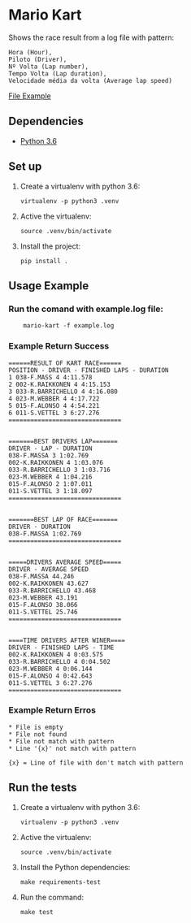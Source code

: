 # Mario Kart

Shows the race result from a log file with pattern:  

```
Hora (Hour),
Piloto (Driver),
Nº Volta (Lap number),
Tempo Volta (Lap duration),
Velocidade média da volta (Average lap speed)
```

[File Example](example.log)


## Dependencies

- [Python 3.6](https://www.python.org/downloads/)


## Set up

1.  Create a virtualenv with python 3.6:

    ```
    virtualenv -p python3 .venv
    ```

2.  Active the virtualenv:

    ```
    source .venv/bin/activate
    ```

3. Install the project:

    ```
    pip install .
    ```


## Usage Example

### Run the comand with example.log file:
``` 
    mario-kart -f example.log 
```

### Example Return Success

```
======RESULT OF KART RACE======
POSITION - DRIVER - FINISHED LAPS - DURATION
1 038-F.MASS 4 4:11.578
2 002-K.RAIKKONEN 4 4:15.153
3 033-R.BARRICHELLO 4 4:16.080
4 023-M.WEBBER 4 4:17.722
5 015-F.ALONSO 4 4:54.221
6 011-S.VETTEL 3 6:27.276
===============================


=======BEST DRIVERS LAP=======
DRIVER - LAP - DURATION
038-F.MASSA 3 1:02.769
002-K.RAIKKONEN 4 1:03.076
033-R.BARRICHELLO 3 1:03.716
023-M.WEBBER 4 1:04.216
015-F.ALONSO 2 1:07.011
011-S.VETTEL 3 1:18.097
===============================


=======BEST LAP OF RACE=======
DRIVER - DURATION
038-F.MASSA 1:02.769
===============================


=====DRIVERS AVERAGE SPEED=====
DRIVER - AVERAGE SPEED
038-F.MASSA 44.246
002-K.RAIKKONEN 43.627
033-R.BARRICHELLO 43.468
023-M.WEBBER 43.191
015-F.ALONSO 38.066
011-S.VETTEL 25.746
===============================


====TIME DRIVERS AFTER WINER====
DRIVER - FINISHED LAPS - TIME
002-K.RAIKKONEN 4 0:03.575
033-R.BARRICHELLO 4 0:04.502
023-M.WEBBER 4 0:06.144
015-F.ALONSO 4 0:42.643
011-S.VETTEL 3 6:27.276
===============================
```

### Example Return Erros

```
* File is empty
* File not found
* File not match with pattern
* Line '{x}' not match with pattern

{x} = Line of file with don't match with pattern
```
 

## Run the tests

1.  Create a virtualenv with python 3.6:

    ```
    virtualenv -p python3 .venv
    ```

2.  Active the virtualenv:

    ```
    source .venv/bin/activate
    ```

3. Install the Python dependencies:

    ```
    make requirements-test
    ```

4. Run the command:

    ```
    make test
    ```
